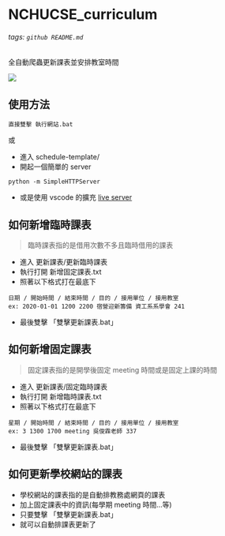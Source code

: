 NCHUCSE_curriculum
===
###### tags: `github README.md`

全自動爬蟲更新課表並安排教室時間

![](https://i.imgur.com/w0L67K1.png)

## 使用方法
```
直接雙擊 執行網站.bat
```
或
* 進入 schedule-template/
* 開起一個簡單的 server
```
python -m SimpleHTTPServer
```
* 或是使用 vscode 的擴充 [live server](https://marketplace.visualstudio.com/items?itemName=ritwickdey.LiveServer)

## 如何新增臨時課表
> 臨時課表指的是借用次數不多且臨時借用的課表
* 進入 更新課表/更新臨時課表
* 執行打開 新增固定課表.txt
* 照著以下格式打在最底下
```
日期 / 開始時間 / 結束時間 / 目的 / 接用單位 / 接用教室
ex: 2020-01-01 1200 2200 宿營迎新籌備 資工系系學會 241
```
* 最後雙擊 「雙擊更新課表.bat」

## 如何新增固定課表
> 固定課表指的是開學後固定 meeting 時間或是固定上課的時間
* 進入 更新課表/固定臨時課表
* 執行打開 新增臨時課表.txt
* 照著以下格式打在最底下
```
星期 / 開始時間 / 結束時間 / 目的 / 接用單位 / 接用教室
ex: 3 1300 1700 meeting 吳俊霖老師 337
```
* 最後雙擊 「雙擊更新課表.bat」 

## 如何更新學校網站的課表
* 學校網站的課表指的是自動排教務處網頁的課表
* 加上固定課表中的資訊(每學期 meeting 時間…等)
* 只要雙擊 「雙擊更新課表.bat」 
* 就可以自動排課表更新了